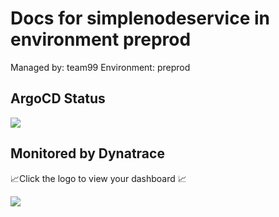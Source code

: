 # Docs for simplenodeservice in environment preprod

Managed by: team99
Environment: preprod

## ArgoCD Status

[![](https://CODESPACE_NAME_PLACEHOLDER-ARGOCD_PORT_NUMBER_PLACEHOLDER.GITHUB_CODESPACES_PORT_FORWARDING_DOMAIN_PLACEHOLDER/api/badge?name=simplenodeservice-team99-preprod)](https://CODESPACE_NAME_PLACEHOLDER-ARGOCD_PORT_NUMBER_PLACEHOLDER.GITHUB_CODESPACES_PORT_FORWARDING_DOMAIN_PLACEHOLDER/applications/argocd/simplenodeservice-team99-preprod)

## Monitored by Dynatrace
📈Click the logo to view your dashboard 📈

[![](https://raw.githubusercontent.com/GITHUB_REPOSITORY_PLACEHOLDER/main/dtlogo.svg)](DT_TENANT_APPS_PLACEHOLDER/ui/apps/dynatrace.dashboards/)
